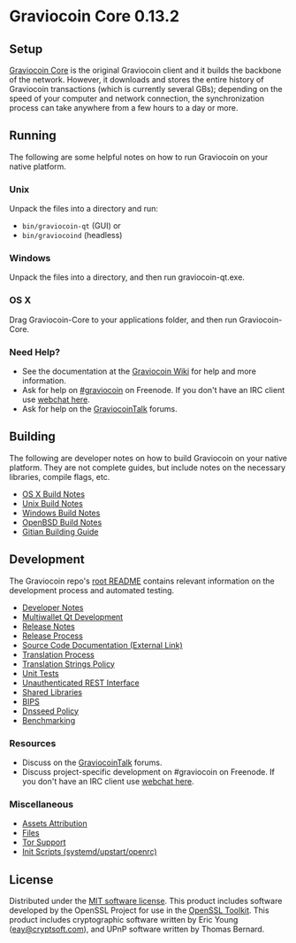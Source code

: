 Graviocoin Core 0.13.2
=====================

Setup
---------------------
[Graviocoin Core](http://graviocoin.org/en/download) is the original Graviocoin client and it builds the backbone of the network. However, it downloads and stores the entire history of Graviocoin transactions (which is currently several GBs); depending on the speed of your computer and network connection, the synchronization process can take anywhere from a few hours to a day or more.

Running
---------------------
The following are some helpful notes on how to run Graviocoin on your native platform.

### Unix

Unpack the files into a directory and run:

- `bin/graviocoin-qt` (GUI) or
- `bin/graviocoind` (headless)

### Windows

Unpack the files into a directory, and then run graviocoin-qt.exe.

### OS X

Drag Graviocoin-Core to your applications folder, and then run Graviocoin-Core.

### Need Help?

* See the documentation at the [Graviocoin Wiki](https://graviocoin.info/)
for help and more information.
* Ask for help on [#graviocoin](http://webchat.freenode.net?channels=graviocoin) on Freenode. If you don't have an IRC client use [webchat here](http://webchat.freenode.net?channels=graviocoin).
* Ask for help on the [GraviocoinTalk](https://graviocointalk.io/) forums.

Building
---------------------
The following are developer notes on how to build Graviocoin on your native platform. They are not complete guides, but include notes on the necessary libraries, compile flags, etc.

- [OS X Build Notes](build-osx.md)
- [Unix Build Notes](build-unix.md)
- [Windows Build Notes](build-windows.md)
- [OpenBSD Build Notes](build-openbsd.md)
- [Gitian Building Guide](gitian-building.md)

Development
---------------------
The Graviocoin repo's [root README](/README.md) contains relevant information on the development process and automated testing.

- [Developer Notes](developer-notes.md)
- [Multiwallet Qt Development](multiwallet-qt.md)
- [Release Notes](release-notes.md)
- [Release Process](release-process.md)
- [Source Code Documentation (External Link)](https://dev.visucore.com/bitcoin/doxygen/)
- [Translation Process](translation_process.md)
- [Translation Strings Policy](translation_strings_policy.md)
- [Unit Tests](unit-tests.md)
- [Unauthenticated REST Interface](REST-interface.md)
- [Shared Libraries](shared-libraries.md)
- [BIPS](bips.md)
- [Dnsseed Policy](dnsseed-policy.md)
- [Benchmarking](benchmarking.md)

### Resources
* Discuss on the [GraviocoinTalk](https://graviocointalk.io/) forums.
* Discuss project-specific development on #graviocoin on Freenode. If you don't have an IRC client use [webchat here](http://webchat.freenode.net/?channels=graviocoin).

### Miscellaneous
- [Assets Attribution](assets-attribution.md)
- [Files](files.md)
- [Tor Support](tor.md)
- [Init Scripts (systemd/upstart/openrc)](init.md)

License
---------------------
Distributed under the [MIT software license](http://www.opensource.org/licenses/mit-license.php).
This product includes software developed by the OpenSSL Project for use in the [OpenSSL Toolkit](https://www.openssl.org/). This product includes
cryptographic software written by Eric Young ([eay@cryptsoft.com](mailto:eay@cryptsoft.com)), and UPnP software written by Thomas Bernard.
